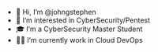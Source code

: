- 👋 Hi, I’m @johngstephen
- 👀 I’m interested in CyberSecurity/Pentest
- 🎓 I’m a CyberSecurity Master Student 
- 👨‍💻 I’m currently work in Cloud DevOps


<!---
johngstephen/johngstephen is a ✨ special ✨ repository because its `README.md` (this file) appears on your GitHub profile.
You can click the Preview link to take a look at your changes.
--->
